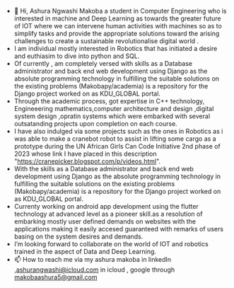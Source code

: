 - 👋 Hi, Ashura Ngwashi Makoba a student in Computer Engineering who is interested in machine and Deep Learning as towards the greater future of IOT where we can intervene human activities with machines so as to simplify tasks and provide the appropriate solutions toward the arising challenges to create a sustainable revolutionalise digital world .
- I am individual mostly interested in Robotics that has initiated a desire and euthiasim to dive into python and SQL.
- Of currently , am completely versed with skills as a Database administrator and back end web development using Django as the absolute programming technology in fulfilling the suitable solutions on the existing problems (Makobapy/academia) is a repository for the Django project worked on as KDU_GLOBAL portal.
- Through the academic process, got expertise in  C++ technology, Engineeering mathematics,computer architecture and design ,digital system design ,opratin systems which were embarked with several outsatanding projects upon completion on each course.
- I have also indulged via some projects such as the ones in Robotics as i was able to make a cranebot robot to assist in lifting some cargo as a prototype during the UN African Girls Can Code Initiative 2nd phase of 2023 whose link I have placed in this description "https://cranepicker.blogspot.com/p/videos.html".
- With the skills as a Database administrator and back end web development using Django as the absolute programming technology in fulfilling the suitable solutions on the existing problems (Makobapy/academia) is a repository for the Django project worked on as KDU_GLOBAL portal.
- Currenty working on android app development using the flutter technology at advanced  level as a pioneer skill.as a resolution of embarking mostly user defined demands on websites with the applications making it easily accesed guaranteed with remarks of users basing on the system desires and demands.
- I’m looking forward to collaborate on the world of IOT and robotics trained in the aspect of Data and Deep Learning.
- 📫 How to reach me via my ashura makoba in linkedIn ,ashurangwashi@icloud.com in icloud , google through makobaashura5@gmail.com
